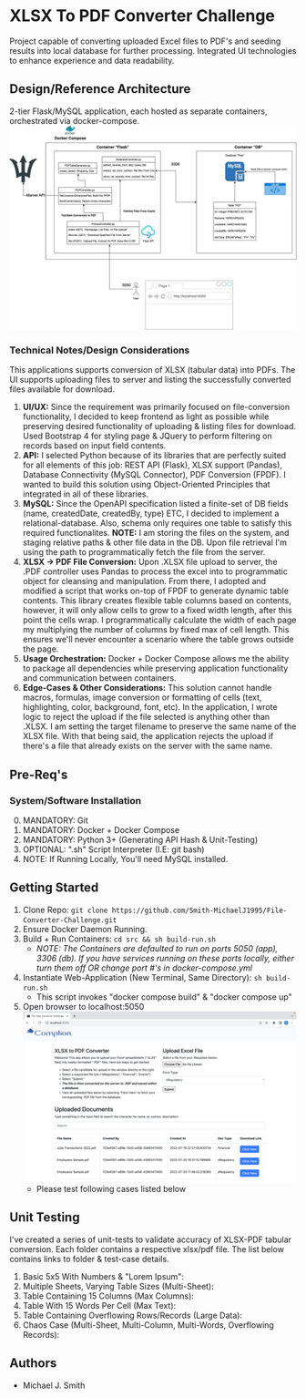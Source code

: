 # XLSX To PDF Converter Challenge
Project capable of converting uploaded Excel files to PDF's and seeding results into local database for further processing. Integrated UI technologies to enhance experience and data readability.

## Design/Reference Architecture
2-tier Flask/MySQL application, each hosted as separate containers, orchestrated via docker-compose.
![Reference Architecture Diagram](artifacts/ref-arch.jpg?raw=true "Reference Architecture")

### Technical Notes/Design Considerations
This applications supports conversion of XLSX (tabular data) into PDFs. The UI supports uploading files to server and listing the successfully converted files available for download.
1. **UI/UX:** Since the requirement was primarily focused on file-conversion functionality, I decided to keep frontend as light as possible while preserving desired functionality of uploading & listing files for download. Used Bootstrap 4 for styling page & JQuery to perform filtering on records based on input field contents. 
2. **API:** I selected Python because of its libraries that are perfectly suited for all elements of this job: REST API (Flask), XLSX support (Pandas), Database Connectivity (MySQL Connector), PDF Conversion (FPDF). I wanted to build this solution using Object-Oriented Principles that integrated in all of these libraries.
3. **MySQL:** Since the OpenAPI specification listed a finite-set of DB fields (name, createdDate, createdBy, type) ETC, I decided to implement a relational-database. Also, schema only requires one table to satisfy this required functionalites. **NOTE:** I am storing the files on the system, and staging relative paths & other file data in the DB. Upon file retrieval I'm using the path to programmatically fetch the file from the server.
4. **XLSX -> PDF File Conversion:** Upon .XLSX file upload to server, the .PDF controller uses Pandas to process the excel into to programmatic object for cleansing and manipulation. From there, I adopted and modified a script that works on-top of FPDF to generate dynamic table contents. This library creates flexible table columns based on contents, however, it will only allow cells to grow to a fixed width length, after this point the cells wrap. I programmatically calculate the width of each page my multiplying the number of columns by fixed max of cell length. This ensures we'll never encounter a scenario where the table grows outside the page.
5. **Usage Orchestration:** Docker + Docker Compose allows me the ability to package all dependencies while preserving application functionality and communication between containers.
6. **Edge-Cases & Other Considerations:** This solution cannot handle macros, formulas, image conversion or formatting of cells (text, highlighting, color, background, font, etc). In the application, I wrote logic to reject the upload if the file selected is anything other than .XLSX. I am setting the target filename to preserve the same name of the XLSX file. With that being said, the application rejects the upload if there's a file that already exists on the server with the same name.

## Pre-Req's
### System/Software Installation 
0. MANDATORY: Git
1. MANDATORY: Docker + Docker Compose
2. MANDATORY: Python 3+ (Generating API Hash & Unit-Testing)
3. OPTIONAL: ".sh" Script Interpreter (I.E: git bash)
4. NOTE: If Running Locally, You'll need MySQL installed.


## Getting Started
1. Clone Repo: `git clone https://github.com/Smith-MichaelJ1995/File-Converter-Challenge.git`
2. Ensure Docker Daemon Running.
3. Build + Run Containers: `cd src && sh build-run.sh`
    - *NOTE: The Containers are defaulted to run on ports 5050 (app), 3306 (db). If you have services running on these ports locally, either turn them off OR change port #'s in docker-compose.yml*
4. Instantiate Web-Application (New Terminal, Same Directory): `sh build-run.sh`
    - This script invokes "docker compose build" & "docker compose up"
5. Open browser to localhost:5050 ![Homepage](artifacts/homepage.png?raw=true "Application Homepage")
    - Please test following cases listed below 

## Unit Testing
I've created a series of unit-tests to validate accuracy of XLSX-PDF tabular conversion. Each folder contains a respective xlsx/pdf file. The list below contains links to folder & test-case details. 
1. Basic 5x5 With Numbers & "Lorem Ipsum": 
2. Multiple Sheets, Varying Table Sizes (Multi-Sheet):
3. Table Containing 15 Columns (Max Columns):
4. Table With 15 Words Per Cell (Max Text): 
5. Table Containing Overflowing Rows/Records (Large Data):
6. Chaos Case (Multi-Sheet, Multi-Column, Multi-Words, Overflowing Records):



<!-- 3. Confirm Console Output: ![Unit Test Results](artifacts/unit-tests.png?raw=true "Unit Test Results") -->

## Authors
 - Michael J. Smith

